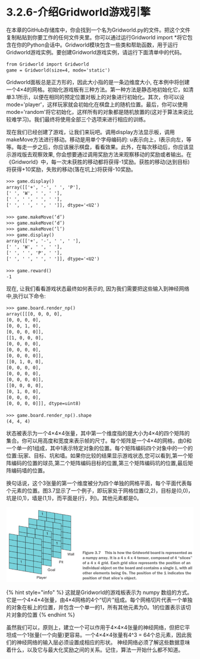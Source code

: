 # 3.2.6-介绍Gridworld游戏引擎

在本章的GitHub存储库中，你会找到一个名为Gridworld.py的文件。把这个文件复制粘贴到你要工作的任何文件夹里。你可以通过运行Gridworld import \*将它包含在你的Python会话中。Gridworld模块包含一些类和帮助函数，用于运行Gridworld游戏实例。要创建Gridworld游戏实例，请运行下面清单中的代码。

```text
from Gridworld import Gridworld
game = Gridworld(size=4, mode='static')
```

Gridworld面板总是正方形的，因此大小指的是一条边维度大小, 在本例中将创建一个4×4的网格。初始化游戏板有三种方法。第一种方法是静态地初始化它，如清单3.1所示，以便在相同的预定位置对板上的对象进行初始化。其次，你可以设mode='player'，这样玩家就会初始化在棋盘上的随机位置。最后，你可以使用mode='random'将它初始化，这样所有的对象都是随机放置的\(这对于算法来说比较难学习\)。我们最终将使用全部三个选项来进行相应的训练。

现在我们已经创建了游戏，让我们来玩吧。调用display方法显示板，调用makeMove方法进行移动。移动是用单个字母编码的: u表示向上，l表示向左，等等。每走一步之后，你应该展示棋盘，看看效果。此外，在每次移动后，你应该显示游戏版去观察效果, 你会想要通过调用奖励方法来观察移动的奖励或者输出。在《Gridworld》中，每一次未获胜的移动都将获得-1奖励。获胜的移动\(达到目标\)将获得+10奖励，失败的移动\(落在坑上\)将获得-10奖励。

```text
>>> game.display()
array([['+', '-', ' ', 'P'],
[' ', 'W', ' ', ' '],
[' ', ' ', ' ', ' '],
[' ', ' ', ' ', ' ']], dtype='<U2')

>>> game.makeMove(‘d’)
>>> game.makeMove(‘d’)
>>> game.makeMove(‘l’)
>>> game.display()
array([['+', '-', ' ', ' '],
[' ', 'W', ' ', ' '],
[' ', ' ', 'P', ' '],
[' ', ' ', ' ', ' ']], dtype='<U2')

>>> game.reward()
-1
```

现在, 让我们看看游戏状态最终如何表示的, 因为我们需要把这些输入到神经网络中,执行以下命令:

```text
>>> game.board.render_np()
array([[[0, 0, 0, 0],
[0, 0, 0, 0],
[0, 0, 1, 0],
[0, 0, 0, 0]],
[[1, 0, 0, 0],
[0, 0, 0, 0],
[0, 0, 0, 0],
[0, 0, 0, 0]],
[[0, 1, 0, 0],
[0, 0, 0, 0],
[0, 0, 0, 0],
[0, 0, 0, 0]],
[[0, 0, 0, 0],
[0, 1, 0, 0],
[0, 0, 0, 0],
[0, 0, 0, 0]]], dtype=uint8)

>>> game.board.render_np().shape
(4, 4, 4)
```

状态被表示为一个4×4×4张量，其中第一个维度指的是大小为4×4的四个矩阵的集合。你可以用高度和宽度来表示帧的尺寸。每个矩阵是一个4×4的网格，由0和一个单一的1组成，其中1表示特定对象的位置。每个矩阵编码四个对象中的一个的位置:玩家、目标、坑和墙。如果你比较的结果显示游戏状态,您可以看到,第一个矩阵编码的位置的球员,第二个矩阵编码目标的位置,第三个矩阵编码坑的位置,最后矩阵编码墙的位置。

换句话说，这个3张量的第一个维度被分为四个单独的网格平面，每个平面代表每个元素的位置。图3.7显示了一个例子，即玩家处于网格位置\(2,2\)，目标是\(0,0\)，坑是\(0,1\)，墙是\(1,1\)，而平面是\(行，列\)。其他元素都是0。

![&#x56FE;3.7](../../.gitbook/assets/image%20%2887%29.png)

{% hint style="info" %}
这就是Gridworld的游戏板表示为 numpy 数组的方式。它是一个4×4×4张量，由4×4网格的4个“切片”组成。每个网格切片代表一个单独的对象在板上的位置，并包含一个单一的1，所有其他元素为0。1的位置表示该切片对象的位置
{% endhint %}

虽然我们可以，原则上，建立一个可以作用于4×4×4张量的神经网络，但把它平坦成一个1张量\(一个向量\)更容易。一个4×4×4张量有4^3 = 64个总元素，因此我们的神经网络的输入层必须设置成相应的形状。 神经网络必须了解这些数据意味着什么，以及它与最大化奖励之间的关系。记住，算法一开始什么都不知道。





















